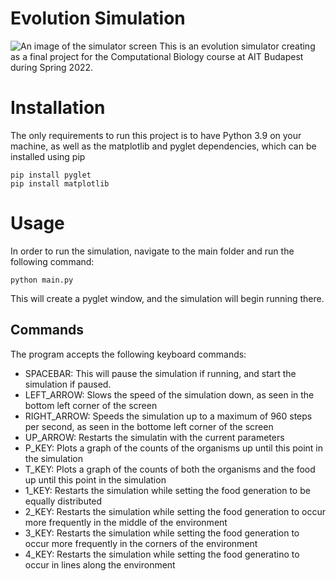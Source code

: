 # Evolution Simulation
![An image of the simulator screen](https://github.com/etchenko/evolution_simulation/simulation.jpg)
This is an evolution simulator creating as a final project for the Computational Biology course at AIT Budapest during Spring 2022.
# Installation
The only requirements to run this project is to have Python 3.9 on your machine, as well as the matplotlib and pyglet dependencies, which can be installed using pip
```
pip install pyglet
pip install matplotlib
```
# Usage
In order to run the simulation, navigate to the main folder and run the following command:
```
python main.py
```

This will create a pyglet window, and the simulation will begin running there.

## Commands

The program accepts the following keyboard commands:
- SPACEBAR: This will pause the simulation if running, and start the simulation if paused.
- LEFT_ARROW: Slows the speed of the simulation down, as seen in the bottom left corner of the screen
- RIGHT_ARROW: Speeds the simulation up to a maximum of 960 steps per second, as seen in the bottome left corner of the screen
- UP_ARROW: Restarts the simulatin with the current parameters
- P_KEY: Plots a graph of the counts of the organisms up until this point in the simulation
- T_KEY: Plots a graph of the counts of both the organisms and the food up until this point in the simulation
- 1_KEY: Restarts the simulation while setting the food generation to be equally distributed
- 2_KEY: Restarts the simulation while setting the food generation to occur more frequently in the middle of the environment
- 3_KEY: Restarts the simulation while setting the food generation to occur more frequently in the corners of the environment
- 4_KEY: Restarts the simulation while setting the food generatino to occur in lines along the environment  

